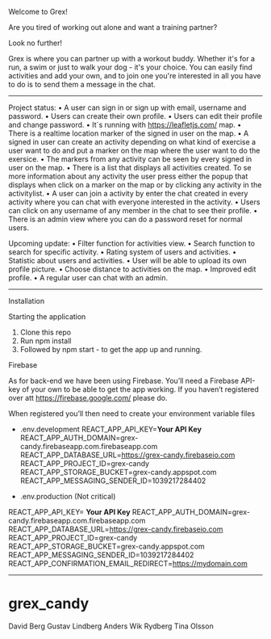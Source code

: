 Welcome to Grex!

Are you tired of working out alone and want a training partner?

Look no further!

Grex is where you can partner up with a workout buddy. Whether it's for a run, a swim or just to walk your dog - it's your choice. You can easily find activities and add your own, and to join one you're interested in all you have to do is to send them a message in the chat.

---

Project status:
• A user can sign in or sign up with email, username and password.
• Users can create their own profile.
• Users can edit their profile and change password.
• It´s running with https://leafletjs.com/ map.
• There is a realtime location marker of the signed in user on the map.
• A signed in user can create an activity depending on what kind of exercise a user want to do and put a marker on the map where the user want to do the exersice.
• The markers from any activity can be seen by every signed in user on the map.
• There is a list that displays all activities created. To se more information about any activity the user press either the popup that displays when click on a marker on the map or by clicking any activity in the activitylist.
• A user can join a activity by enter the chat created in every activity where you can chat with everyone interested in the activity.
• Users can click on any username of any member in the chat to see their profile.
• There is an admin view where you can do a password reset for normal users.

Upcoming update:
• Filter function for activities view.
• Search function to search for specific activity.
• Rating system of users and activities.
• Statistic about users and activities.
• User will be able to upload its own profile picture.
• Choose distance to activities on the map.
• Improved edit profile.
• A regular user can chat with an admin.

---

Installation

Starting the application

1. Clone this repo
2. Run npm install
3. Followed by npm start - to get the app up and running.

Firebase

As for back-end we have been using Firebase.
You’ll need a Firebase API-key of your own to be able to get the app working. If you haven’t registered over att https://firebase.google.com/ please do.

When registered you’ll then need to create your environment variable files

- .env.development
  REACT_APP_API_KEY=**Your API Key**
  REACT_APP_AUTH_DOMAIN=grex-candy.firebaseapp.com.firebaseapp.com
  REACT_APP_DATABASE_URL=https://grex-candy.firebaseio.com
  REACT_APP_PROJECT_ID=grex-candy
  REACT_APP_STORAGE_BUCKET=grex-candy.appspot.com
  REACT_APP_MESSAGING_SENDER_ID=1039217284402

* .env.production (Not critical)

REACT_APP_API_KEY= **Your API Key**
REACT_APP_AUTH_DOMAIN=grex-candy.firebaseapp.com.firebaseapp.com
REACT_APP_DATABASE_URL=https://grex-candy.firebaseio.com
REACT_APP_PROJECT_ID=grex-candy
REACT_APP_STORAGE_BUCKET=grex-candy.appspot.com
REACT_APP_MESSAGING_SENDER_ID=1039217284402
REACT_APP_CONFIRMATION_EMAIL_REDIRECT=https://mydomain.com

---

# grex_candy

David Berg
Gustav Lindberg
Anders Wik Rydberg
Tina Olsson
